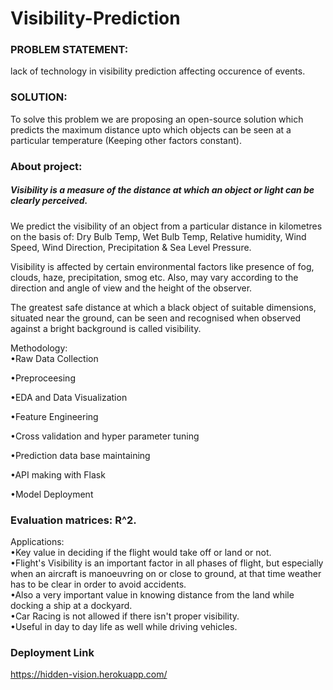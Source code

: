 # Visibility-Prediction
### PROBLEM STATEMENT:
lack of technology in visibility prediction affecting occurence of events.
### SOLUTION:
To solve this problem we are proposing an open-source solution which predicts the maximum distance upto which objects can be seen at a particular temperature (Keeping other factors constant).

### About project:
##### Visibility is a measure of the distance at which an object or light can be clearly perceived. 

We predict the visibility of an object from a particular distance in kilometres on the basis of:
Dry Bulb Temp, Wet Bulb Temp, Relative humidity, Wind Speed, Wind Direction, Precipitation & Sea Level Pressure.

Visibility is affected by certain environmental factors like presence of fog, clouds, haze, precipitation, smog etc.
Also, may vary according to the direction and angle of view and the height of the observer.

The greatest safe distance at which a black object of suitable dimensions, situated near the ground, can be seen and recognised 
when observed against a bright background
 is called visibility.

Methodology: <br>
•Raw Data Collection

•Preproceesing
 
•EDA and Data Visualization

•Feature Engineering

•Cross validation and hyper parameter tuning

•Prediction data base maintaining

•API making with Flask

•Model Deployment


### Evaluation matrices: R^2.

Applications: <br>
•Key value in deciding if the flight would take off or land or not. <br>
•Flight's 
Visibility is an important factor in all phases of flight,
  but especially when an aircraft is manoeuvring on or close to ground, at that time weather has to be clear in order to avoid accidents. <br>
•Also a very important value in knowing distance from the land while docking a ship at a dockyard. <br>
•Car Racing is not allowed if there isn't proper visibility.<br>
•Useful in day to day life as well while driving vehicles.<br>

### Deployment Link
https://hidden-vision.herokuapp.com/
